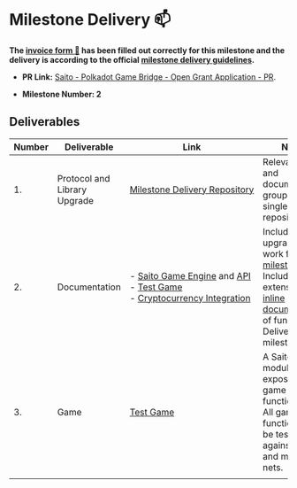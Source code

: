 # Milestone Delivery :mailbox:

**The [invoice form :pencil:](https://forms.gle/8Wx7nxtq8fKrsuEz8) has been filled out correctly for this milestone and the delivery is according to the official [milestone delivery guidelines](https://github.com/w3f/General-Grants-Program/blob/master/grants/milestone-deliverables-guidelines.md).**

- **PR Link:** [Saito - Polkadot Game Bridge - Open Grant Application - PR](https://github.com/w3f/Open-Grants-Program/pull/73).

- **Milestone Number: 2**

## Deliverables

| Number | Deliverable                  | Link                                                                                                                                                                                                                                                                                                                                                                          | Notes                                                                                                                                                                                                                                                                                                 |
| ------ | ---------------------------- | ----------------------------------------------------------------------------------------------------------------------------------------------------------------------------------------------------------------------------------------------------------------------------------------------------------------------------------------------------------------------------- | ----------------------------------------------------------------------------------------------------------------------------------------------------------------------------------------------------------------------------------------------------------------------------------------------------- |
| 1.     | Protocol and Library Upgrade | [Milestone&nbsp;Delivery&nbsp;Repository](https://github.com/SaitoTech/Saito-Game-Engine)                                                                                                                                                                                                                                                                                     | Relevant code and documentation grouped into a single repository.                                                                                                                                                                                                                                     |
| 2.     | Documentation<br />          | - [Saito Game Engine](https://github.com/SaitoTech/Saito-Game-Engine/blob/master/saito-game-engine.md) and [API](https://github.com/SaitoTech/Saito-Game-Engine/blob/master/api.md)<br /> - [Test Game](https://github.com/SaitoTech/Saito-Game-Engine/tree/master/gametestsuite)<br /> - [Cryptocurrency Integration](https://github.com/SaitoTech/saito-crypto-api-modules) | Includes upgrades and work from [milestone one](https://github.com/w3f/Grant-Milestone-Delivery/pull/188) <br />Includes extensive [inline documentation](https://github.com/SaitoTech/Saito-Game-Engine/blob/master/gametestsuite/gametestsuite.js) of functions.<br />Delivered with milestone one. |
| 3.     | Game                         | [Test Game](https://github.com/SaitoTech/Saito-Game-Engine/tree/master/gametestsuite)<br />                                                                                                                                                                                                                                                                                   | A Saito Game module that exposes all game functionality.<br />All game functions can be tested agains live test and main-nets.                                                                                                                                                                        |
|        |                              |                                                                                                                                                                                                                                                                                                                                                                               |                                                                                                                                                                                                                                                                                                       |
